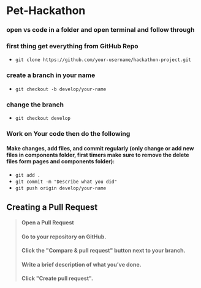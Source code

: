 # Pet-Hackathon

### open vs code in a folder and open terminal and follow through

### first thing get everything from GitHub Repo

- `git clone https://github.com/your-username/hackathon-project.git`

### create a branch in your name

- `git checkout -b develop/your-name`

### change the branch

- `git checkout develop`

### Work on Your code then do the following

#### Make changes, add files, and commit regularly (only change or add new files in components folder, first timers make sure to remove the delete files form pages and components folder):

- `git add .`
- `git commit -m "Describe what you did"`
- `git push origin develop/your-name`


## Creating a Pull Request
> #### Open a Pull Request
> #### Go to your repository on GitHub.
> #### Click the "Compare & pull request" button next to your branch.
> #### Write a brief description of what you’ve done.
> #### Click "Create pull request".